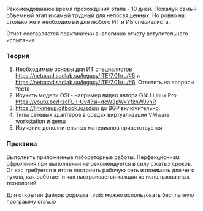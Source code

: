Рекомендованное время прохождения этапа - 10 дней. Пожалуй самый объемный этап и самый трудный для непосвященных. Но ровно на столько же и необходимый для любого ИТ и ИБ специалиста.

Отчет составляется практически аналогично отчету вступительного испытания. 

### Теория
1. Необходимые основы для ИТ специалистов https://netacad.sadlab.su/legacy/ITE/7.01/ru/#5 и https://netacad.sadlab.su/legacy/ITE/7.01/ru/#6. Ответить на вопросы теста
2. Изучить модели OSI - например видео автора GNU Linux Pro https://youtu.be/HzcFL-I-Uv4?si=dcW3pWxYfzhWJvnR
3. https://linkmeup.gitbook.io/sdsm до BGP включительно.
4. Типы сетевых адаптеров в средах виртуализации VMware workstation и qemu
5. Изучение дополнительных материалов приветствуется
   
### Практика
Выполнить приложенные лабораторные работы. Перфекционизм офрмления при выполнении не рекомендуется в силу сжатых сроков. От вас требуется в итоге построить рабочую сеть и понимать для чего нужна, как работает и как настраивается каждая из использованных технологий.

Для открытия файлов формата `.vsdx` можно использовать бесплатную программу draw.io
